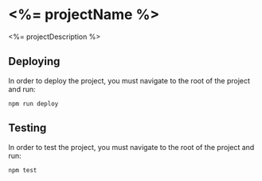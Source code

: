 # <%= projectName %>

<%= projectDescription %>

## Deploying

In order to deploy the project, you must navigate to the root of the project and run:
```
npm run deploy
```

## Testing

In order to test the project, you must navigate to the root of the project and run:
```
npm test
```